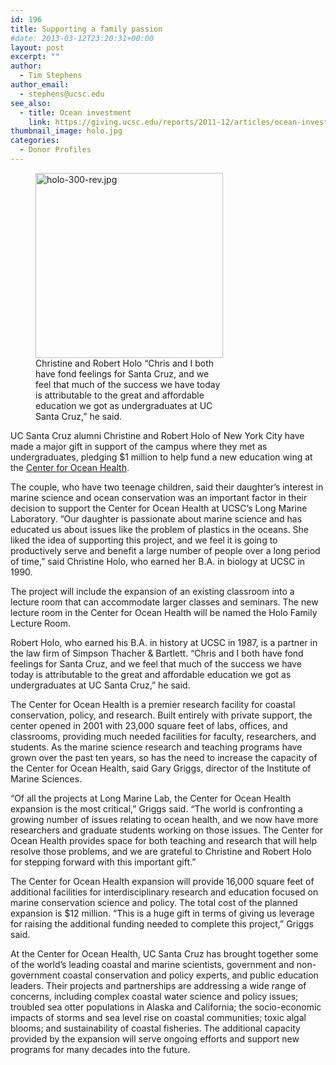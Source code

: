 ```yaml
---
id: 196
title: Supporting a family passion
#date: 2013-03-12T23:20:31+00:00
layout: post
excerpt: ""
author:
  - Tim Stephens
author_email:
  - stephens@ucsc.edu
see_also:
  - title: Ocean investment
    link: https://giving.ucsc.edu/reports/2011-12/articles/ocean-investment.php
thumbnail_image: holo.jpg
categories:
  - Donor Profiles
---
```

<figure id="attachment_197" style="width: 300px" class="wp-caption alignright"><img class="size-medium wp-image-197" src="http://live-ucsc-giving.pantheonsite.io/wp-content/uploads/2017/08/holo-300-rev-300x296.jpg" alt="holo-300-rev.jpg" width="300" height="296" /><figcaption class="wp-caption-text">Christine and Robert Holo  
&#8220;Chris and I both have fond feelings for Santa Cruz, and we feel that much of the success we have today is attributable to the great and affordable education we got as undergraduates at UC Santa Cruz,&#8221; he said.</figcaption></figure> 

UC Santa Cruz alumni Christine and Robert Holo of New York City have made a major gift in support of the campus where they met as undergraduates, pledging $1 million to help fund a new education wing at the [Center for Ocean Health](https://ims.ucsc.edu/facilities/coastal-science-campus/ocean-health.html).

The couple, who have two teenage children, said their daughter&#8217;s interest in marine science and ocean conservation was an important factor in their decision to support the Center for Ocean Health at UCSC&#8217;s Long Marine Laboratory. &#8220;Our daughter is passionate about marine science and has educated us about issues like the problem of plastics in the oceans. She liked the idea of supporting this project, and we feel it is going to productively serve and benefit a large number of people over a long period of time,&#8221; said Christine Holo, who earned her B.A. in biology at UCSC in 1990.

The project will include the expansion of an existing classroom into a lecture room that can accommodate larger classes and seminars. The new lecture room in the Center for Ocean Health will be named the Holo Family Lecture Room.

Robert Holo, who earned his B.A. in history at UCSC in 1987, is a partner in the law firm of Simpson Thacher & Bartlett. &#8220;Chris and I both have fond feelings for Santa Cruz, and we feel that much of the success we have today is attributable to the great and affordable education we got as undergraduates at UC Santa Cruz,&#8221; he said.

The Center for Ocean Health is a premier research facility for coastal conservation, policy, and research. Built entirely with private support, the center opened in 2001 with 23,000 square feet of labs, offices, and classrooms, providing much needed facilities for faculty, researchers, and students. As the marine science research and teaching programs have grown over the past ten years, so has the need to increase the capacity of the Center for Ocean Health, said Gary Griggs, director of the Institute of Marine Sciences.

&#8220;Of all the projects at Long Marine Lab, the Center for Ocean Health expansion is the most critical,&#8221; Griggs said. &#8220;The world is confronting a growing number of issues relating to ocean health, and we now have more researchers and graduate students working on those issues. The Center for Ocean Health provides space for both teaching and research that will help resolve those problems, and we are grateful to Christine and Robert Holo for stepping forward with this important gift.&#8221;

The Center for Ocean Health expansion will provide 16,000 square feet of additional facilities for interdisciplinary research and education focused on marine conservation science and policy. The total cost of the planned expansion is $12 million. &#8220;This is a huge gift in terms of giving us leverage for raising the additional funding needed to complete this project,&#8221; Griggs said.

At the Center for Ocean Health, UC Santa Cruz has brought together some of the world&#8217;s leading coastal and marine scientists, government and non-government coastal conservation and policy experts, and public education leaders. Their projects and partnerships are addressing a wide range of concerns, including complex coastal water science and policy issues; troubled sea otter populations in Alaska and California; the socio-economic impacts of storms and sea level rise on coastal communities; toxic algal blooms; and sustainability of coastal fisheries. The additional capacity provided by the expansion will serve ongoing efforts and support new programs for many decades into the future.
